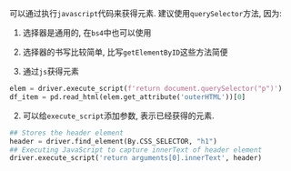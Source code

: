 
可以通过执行`javascript`代码来获得元素. 建议使用`querySelector`方法, 因为:
1. 选择器是通用的, 在`bs4`中也可以使用
2. 选择器的书写比较简单, 比写`getElementByID`这些方法简便




1. 通过`js`获得元素
```python
elem = driver.execute_script(f'return document.querySelector("p")')
df_item = pd.read_html(elem.get_attribute('outerHTML'))[0]
```

2. 可以给`execute_script`添加参数, 表示已经获得的元素.

```python
## Stores the header element
header = driver.find_element(By.CSS_SELECTOR, "h1")
## Executing JavaScript to capture innerText of header element
driver.execute_script('return arguments[0].innerText', header)
```
